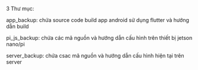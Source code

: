 3 Thư mục:   

app_backup: chứa source code build app android sử dụng flutter và hướng dẫn build

pi_js_backup: chứa các mã nguồn và hướng dẫn cấu hình trên thiết bị jetson nano/pi

server_backup: chứa csac mã nguồn và hướng dẫn cấu hình hiện tại trên server

